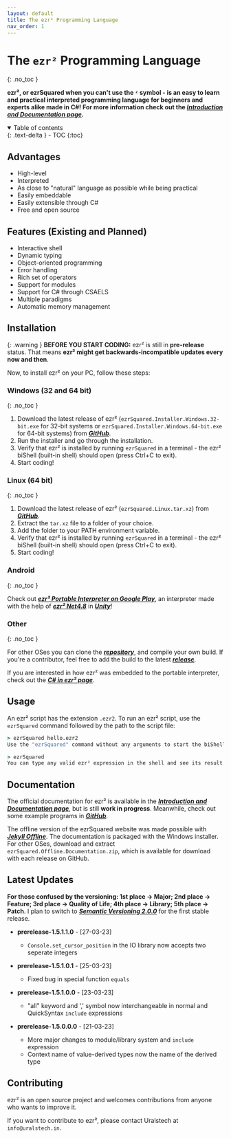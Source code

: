```yaml
---
layout: default
title: The ezr² Programming Language
nav_order: 1
---
```


# The `ezr²` Programming Language
{: .no_toc }

**ezr², or ezrSquared when you can't use the `²` symbol - is an easy to learn and practical interpreted programming language for beginners and experts alike made in C#!
For more information check out the [*Introduction and Documentation page*](https://uralstech.github.io/ezrSquared/Introduction).**

<details open markdown="block">
  <summary>
    Table of contents
  </summary>
  {: .text-delta }
- TOC
{:toc}
</details>

## Advantages

- High-level
- Interpreted
- As close to "natural" language as possible while being practical
- Easily embeddable
- Easily extensible through C#
- Free and open source

## Features (Existing and Planned)

- Interactive shell
- Dynamic typing
- Object-oriented programming
- Error handling
- Rich set of operators
- Support for modules
- Support for C# through CSAELS
- Multiple paradigms
- Automatic memory management

## Installation

{: .warning }
**BEFORE YOU START CODING:** ezr² is still in **pre-release** status. That means **ezr² might get backwards-incompatible updates every now and then**.

Now, to install ezr² on your PC, follow these steps:

### Windows (32 and 64 bit)
{: .no_toc }

1. Download the latest release of ezr² (`ezrSquared.Installer.Windows.32-bit.exe` for 32-bit systems or `ezrSquared.Installer.Windows.64-bit.exe` for 64-bit systems) from [***GitHub***](https://github.com/Uralstech/ezrSquared/releases).
2. Run the installer and go through the installation.
3. Verify that ezr² is installed by running `ezrSquared` in a terminal - the ezr² biShell (built-in shell) should open (press Ctrl+C to exit).
4. Start coding!

### Linux (64 bit)
{: .no_toc }

1. Download the latest release of ezr² (`ezrSquared.Linux.tar.xz`) from [***GitHub***](https://github.com/Uralstech/ezrSquared/releases).
2. Extract the `tar.xz` file to a folder of your choice.
3. Add the folder to your PATH environment variable.
4. Verify that ezr² is installed by running `ezrSquared` in a terminal - the ezr² biShell (built-in shell) should open (press Ctrl+C to exit).
5. Start coding!

### Android
{: .no_toc }

Check out [***ezr² Portable Interpreter on Google Play***](https://play.google.com/store/apps/details?id=com.Uralstech.ezrSquaredPortableInterpreter), an interpreter made with the help of
[***ezr² Net4.8***](https://github.com/Uralstech/ezrSquaredNet4.8) in [***Unity***](https://unity.com/)!

### Other
{: .no_toc }

For other OSes you can clone the [***repository***](https://github.com/Uralstech/ezrSquared/), and compile your own build. If you're a contributor, feel free to add the build to the latest [***release***](https://github.com/Uralstech/ezrSquared/releases).

If you are interested in how ezr² was embedded to the portable interpreter, check out the [***C# in ezr² page***](https://uralstech.github.io/ezrSquared/CSAELs).

## Usage

An ezr² script has the extension `.ezr2`. To run an ezr² script, use the `ezrSquared` command followed by the path to the script file:

```cmd
> ezrSquared hello.ezr2
Use the "ezrSquared" command without any arguments to start the biShell:

> ezrSquared
You can type any valid ezr² expression in the shell and see its result.
```

## Documentation
The official documentation for ezr² is available in the [***Introduction and Documentation page***](https://uralstech.github.io/ezrSquared/Introduction), but is still **work in progress**.
Meanwhile, check out some example programs in [***GitHub***](https://github.com/Uralstech/ezrSquared/tree/master/Tests).

The offline version of the ezrSquared website was made possible with [***Jekyll Offline***](https://github.com/dohliam/jekyll-offline).
The documentation is packaged with the Windows installer. For other OSes, download and extract `ezrSquared.Offline.Documentation.zip`, which is available for download with each release on GitHub.

## Latest Updates
**For those confused by the versioning: 1st place -> Major; 2nd place -> Feature; 3rd place -> Quality of Life; 4th place -> Library; 5th place -> Patch**. I plan to switch to [***Semantic Versioning 2.0.0***](https://semver.org/) for the first stable release.

* **prerelease-1.5.1.1.0** - [27-03-23]
    * `Console.set_cursor_position` in the IO library now accepts two seperate integers

* **prerelease-1.5.1.0.1** - [25-03-23]
    * Fixed bug in special function `equals`

* **prerelease-1.5.1.0.0** - [23-03-23]
    * "all" keyword and ',' symbol now interchangeable in normal and QuickSyntax `include` expressions

* **prerelease-1.5.0.0.0** - [21-03-23]
    * More major changes to module/library system and `include` expression
    * Context name of value-derived types now the name of the derived type

## Contributing
ezr² is an open source project and welcomes contributions from anyone who wants to improve it.

If you want to contribute to ezr², please contact Uralstech at `info@uralstech.in`.
